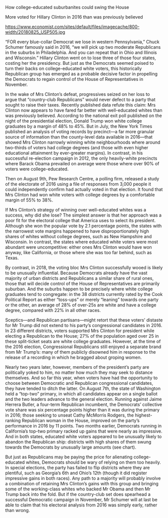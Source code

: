 How college-educated suburbanites could swing the House

More voted for Hillary Clinton in 2016 than was previously believed

https://www.economist.com/sites/default/files/imagecache/800-width/20180825_USP505.jpg


“FOR every blue-collar Democrat we lose in western Pennsylvania,” Chuck Schumer famously said in 2016, “we will pick up two moderate Republicans in the suburbs in Philadelphia. And you can repeat that in Ohio and Illinois and Wisconsin.” Hillary Clinton went on to lose three of those four states, costing her the presidency. But just as the Democrats seemed poised to turn their backs on college-educated white voters, this historically Republican group has emerged as a probable decisive factor in propelling the Democrats to regain control of the House of Representatives in November.

In the wake of Mrs Clinton’s defeat, progressives seized on her loss to argue that “country-club Republicans” would never defect to a party that sought to raise their taxes. Recently published data refute this claim: Mrs Clinton now appears to have fared far better with well-educated whites than was previously believed. According to the national exit poll published on the night of the presidential election, Donald Trump won white college graduates by a margin of 48% to 45%. But in July, the New York Times published an analysis of voting records by precinct—a far more granular source of information than the county-level data available in 2016—that showed Mrs Clinton narrowly winning white neighbourhoods where around two-thirds of voters had college degrees (and those with even higher educational attainment by ever-greater margins). In contrast, in his successful re-election campaign in 2012, the only heavily-white precincts where Barack Obama prevailed on average were those where over 90% of voters were college-educated.

Then on August 9th, Pew Research Centre, a polling firm, released a study of the electorate of 2016 using a file of responses from 3,000 people it could independently confirm had actually voted in that election. It found that Mrs Clinton had won white voters with college degrees by a comfortable margin of 55% to 38%. 

If Mrs Clinton’s strategy of winning over well-educated whites was a success, why did she lose? The simplest answer is that her approach was a poor fit for the electoral college that America uses to select its president. Although she won the popular vote by 2.1 percentage points, the states with the narrowest vote margins happened to have disproportionately high shares of whites without college degrees, such as New Hampshire and Wisconsin. In contrast, the states where educated white voters were most abundant were uncompetitive: either ones Mrs Clinton would have won anyway, like California, or those where she was too far behind, such as Texas.

By contrast, in 2018, the voting bloc Mrs Clinton successfully wooed is likely to be unusually influential. Because Democrats already have the vast majority of urban districts and Republicans a similar share of rural ones, those that will decide control of the House of Representatives are primarily suburban. And the suburbs happen to be precisely where white college graduates tend to congregate: in the 38 districts currently rated by the Cook Political Report as either “toss-ups” or merely “leaning” towards one party or the other, an average of 28% of over-25s are white and have a college degree, compared with 22% in all other races.

Sceptics—and Republican partisans—might retort that these voters’ distaste for Mr Trump did not extend to his party’s congressional candidates in 2016. In 23 different districts, voters supported Mrs Clinton for president while electing a Republican to the House; 27% of the population aged over 25 in these split-ticket seats are white college graduates. However, at the time of the 2016 election, Congressional Republicans still enjoyed a separate brand from Mr Trump’s: many of them publicly disowned him in response to the release of a recording in which he bragged about groping women.

Nearly two years later, however, members of the president’s party are politically yoked to him, no matter how much they may seek to distance themselves. And so far this year, when voters have had the opportunity to choose between Democratic and Republican congressional candidates, they have tended to ditch the latter. On August 7th, the state of Washington held a “top-two” primary, in which all candidates appear on a single ballot and the two leaders advance to the general election. Running against Jaime Herrera Butler, a four-term Republican incumbent, the Democrats’ collective vote share was six percentage points higher than it was during the primary in 2016; those seeking to unseat Cathy McMorris Rodgers, the highest-ranking Republican woman in the House, improved on the party’s performance in 2016 by 11 points. Two months earlier, Democrats running in California’s top-two primary racked up gains that were nearly as impressive. And in both states, educated white voters appeared to be unusually likely to abandon the Republican ship: districts with high shares of them swung towards the Democrats by unusually large amounts (see chart).

But just as Republicans may be paying the price for alienating college-educated whites, Democrats should be wary of relying on them too heavily. In special elections, the party has failed to flip districts where they are plentiful, such as Georgia’s 6th and Ohio’s 12th (though it did register impressive gains in both races). Any path to a majority will probably involve a combination of retaining Mrs Clinton’s gains with this group and bringing some of the working-class whites who backed Mr Obama and then Mr Trump back into the fold. But if the country-club set does spearhead a successful Democratic campaign in November, Mr Schumer will at last be able to claim that his electoral analysis from 2016 was simply early, rather than wrong.
